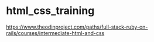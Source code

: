 # html_css_training
https://www.theodinproject.com/paths/full-stack-ruby-on-rails/courses/intermediate-html-and-css
